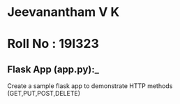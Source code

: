 # Jeevanantham V K
# Roll No : 19I323
## Flask App (app.py):_ 
Create a sample flask app to demonstrate HTTP methods (GET,PUT,POST,DELETE)
